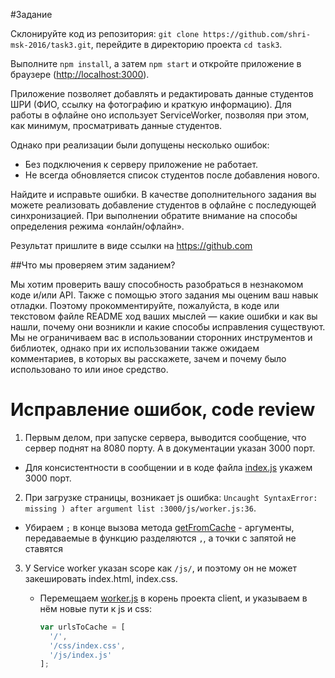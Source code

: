 #Задание

Склонируйте код из репозитория: `git clone https://github.com/shri-msk-2016/task3.git`, перейдите в директорию проекта `cd task3`.

Выполните `npm install`, а затем `npm start` и откройте приложение в браузере (<http://localhost:3000>).

Приложение позволяет добавлять и редактировать данные студентов ШРИ (ФИО, ссылку на фотографию и краткую информацию). Для работы в офлайне оно использует ServiceWorker, позволяя при этом, как минимум, просматривать данные студентов.

Однако при реализации были допущены несколько ошибок:

* Без подключения к серверу приложение не работает.
* Не всегда обновляется список студентов после добавления нового.

Найдите и исправьте ошибки. В качестве дополнительного задания вы можете реализовать добавление студентов в офлайне с последующей синхронизацией. При выполнении обратите внимание на способы определения режима «онлайн/офлайн».

Результат пришлите в виде ссылки на https://github.com

##Что мы проверяем этим заданием?

Мы хотим проверить вашу способность разобраться в незнакомом коде и/или API. Также с помощью этого задания мы оценим ваш навык отладки. Поэтому прокомментируйте, пожалуйста, в коде или текстовом файле README ход ваших мыслей — какие ошибки и как вы нашли, почему они возникли и какие способы исправления существуют. Мы не ограничиваем вас в использовании сторонних инструментов и библиотек, однако при их использовании также ожидаем комментариев, в которых вы расскажете, зачем и почему было использовано то или иное средство.

# Исправление ошибок, code review

1. Первым делом, при запуске сервера, выводится сообщение, что сервер поднят на 8080 порту. А в документации указан 3000 порт. 
  * Для консистентности в сообщении и в коде файла [index.js](https://github.com/lbelzarl/task3/blob/8c5cfa4ac45677ade46118b68e17579243d55d35/server/index.js#L35-L37) укажем 3000 порт.

2. При загрузке страницы, возникает js ошибка: `Uncaught SyntaxError: missing ) after argument list :3000/js/worker.js:36`.
  * Убираем `;` в конце вызова метода [getFromCache](https://github.com/lbelzarl/task3/blob/8c5cfa4ac45677ade46118b68e17579243d55d35/client/js/worker.js#L36) - аргументы, передаваемые в функцию разделяются `,`, а точки с запятой не ставятся

3. У Service worker указан scope как `/js/`, и поэтому он не может закешировать index.html, index.css.
    * Перемещаем [worker.js](https://github.com/lbelzarl/task3/blob/8c5cfa4ac45677ade46118b68e17579243d55d35/client/js/worker.js#L3-L7) в корень проекта client, и указываем в нём новые пути к js и css:

        ```js
        var urlsToCache = [
          '/',
          '/css/index.css',
          '/js/index.js'
        ];
        ```
